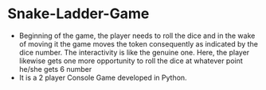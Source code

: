 # Snake-Ladder-Game
* Beginning of the game, the player needs to roll the dice and in the wake of moving it the game moves the token consequently as indicated by the dice number. The interactivity is like the genuine one. Here, the player likewise gets one more opportunity to roll the dice at whatever point he/she gets 6 number
* It is a 2 player Console Game developed in Python.
